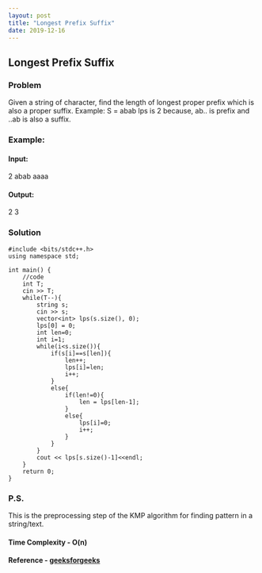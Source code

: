 ```yaml
---
layout: post
title: "Longest Prefix Suffix"
date: 2019-12-16
---
```

## Longest Prefix Suffix
### Problem
Given a string of character, find the length of longest proper prefix which is also a proper suffix.
Example:
S = abab
lps is 2 because, ab.. is prefix and ..ab is also a suffix.

### Example:
#### Input:
2
abab
aaaa

#### Output:
2
3


### Solution
```
#include <bits/stdc++.h>
using namespace std;

int main() {
	//code
	int T;
	cin >> T;
	while(T--){
	    string s;
	    cin >> s;
	    vector<int> lps(s.size(), 0);
	    lps[0] = 0;
	    int len=0;
	    int i=1;
	    while(i<s.size()){
	        if(s[i]==s[len]){
	            len++;
	            lps[i]=len;
	            i++;
	        }
	        else{
	            if(len!=0){
	                len = lps[len-1];
	            }
	            else{
	                lps[i]=0;
	                i++;
	            }
	        }
	    }
	    cout << lps[s.size()-1]<<endl;
	}
	return 0;
}
```
### P.S. 
This is the preprocessing step of the KMP algorithm for finding pattern in a string/text.

#### Time Complexity - O(n)

#### Reference - [geeksforgeeks](https://www.geeksforgeeks.org/kmp-algorithm-for-pattern-searching/)
